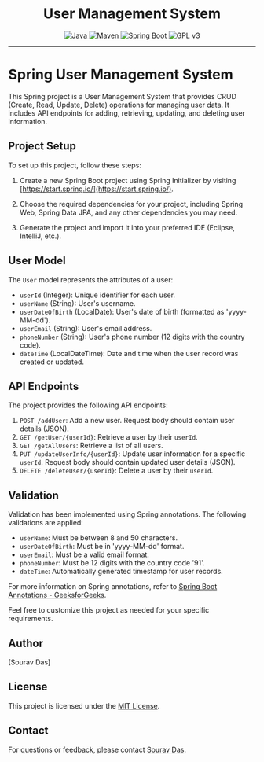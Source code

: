 # <h1 align="center"> User Management System </h1>
<p align="center">
  <a href="Java url">
    <img alt="Java" src="https://img.shields.io/badge/Java->=8-darkblue.svg" />
  </a>
  <a href="Maven url" >
    <img alt="Maven" src="https://img.shields.io/badge/maven-4.0-brightgreen.svg" />
  </a>
  <a href="Spring Boot url" >
    <img alt="Spring Boot" src="https://img.shields.io/badge/Spring Boot-3.1.4-brightgreen.svg" />
  </a>
   <img alt = "GPL v3" src="https://img.shields.io/badge/License-GPLv3-blue.svg" />
</p>

---

<p align="left">

# Spring User Management System

This Spring project is a User Management System that provides CRUD (Create, Read, Update, Delete) operations for managing user data. It includes API endpoints for adding, retrieving, updating, and deleting user information.

## Project Setup

To set up this project, follow these steps:

1. Create a new Spring Boot project using Spring Initializer by visiting [https://start.spring.io/](https://start.spring.io/).

2. Choose the required dependencies for your project, including Spring Web, Spring Data JPA, and any other dependencies you may need.

3. Generate the project and import it into your preferred IDE (Eclipse, IntelliJ, etc.).

## User Model

The `User` model represents the attributes of a user:

- `userId` (Integer): Unique identifier for each user.
- `userName` (String): User's username.
- `userDateOfBirth` (LocalDate): User's date of birth (formatted as 'yyyy-MM-dd').
- `userEmail` (String): User's email address.
- `phoneNumber` (String): User's phone number (12 digits with the country code).
- `dateTime` (LocalDateTime): Date and time when the user record was created or updated.

## API Endpoints

The project provides the following API endpoints:

1. `POST /addUser`: Add a new user. Request body should contain user details (JSON).
2. `GET /getUser/{userId}`: Retrieve a user by their `userId`.
3. `GET /getAllUsers`: Retrieve a list of all users.
4. `PUT /updateUserInfo/{userId}`: Update user information for a specific `userId`. Request body should contain updated user details (JSON).
5. `DELETE /deleteUser/{userId}`: Delete a user by their `userId`.

## Validation

Validation has been implemented using Spring annotations. The following validations are applied:

- `userName`: Must be between 8 and 50 characters.
- `userDateOfBirth`: Must be in 'yyyy-MM-dd' format.
- `userEmail`: Must be a valid email format.
- `phoneNumber`: Must be 12 digits with the country code '91'.
- `dateTime`: Automatically generated timestamp for user records.

For more information on Spring annotations, refer to [Spring Boot Annotations - GeeksforGeeks](https://www.geeksforgeeks.org/spring-boot-annotations/).

Feel free to customize this project as needed for your specific requirements.

## Author

[Sourav Das]

## License

This project is licensed under the [MIT License](LICENSE).


<!-- Contact -->
## Contact
For questions or feedback, please contact [Sourav Das](mailto:sourav12212@gmail.com).

